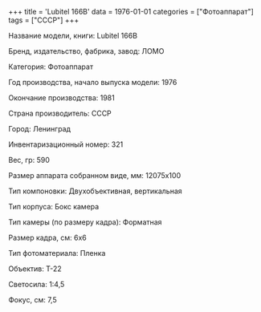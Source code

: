 +++
title = 'Lubitel 166B'
data = 1976-01-01
categories = ["Фотоаппарат"]
tags = ["СССР"]
+++

Название модели, книги: Lubitel 166B

Бренд, издательство, фабрика, завод: ЛОМО

Категория: Фотоаппарат

Год производства, начало выпуска модели: 1976

Окончание производства: 1981

Страна производитель: СССР

Город: Ленинград

Инвентаризационный номер: 321

Вес, гр: 590

Размер аппарата  собранном виде, мм: 12075x100

Тип компоновки: Двухобъективная, вертикальная

Тип корпуса: Бокс камера

Тип камеры (по размеру кадра): Форматная

Размер кадра, см: 6х6

Тип фотоматериала: Пленка

Объектив: Т-22

Светосила: 1:4,5

Фокус, см: 7,5

